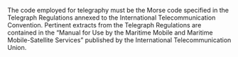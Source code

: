 The code employed for telegraphy must be the Morse code specified in the Telegraph Regulations annexed to the International Telecommunication Convention. Pertinent extracts from the Telegraph Regulations are contained in the “Manual for Use by the Maritime Mobile and Maritime Mobile-Satellite Services” published by the International Telecommunication Union.

